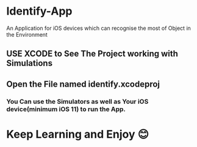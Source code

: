 # Identify-App
An Application for iOS devices which can recognise the most of Object in the Environment
## USE XCODE to See The Project working with Simulations
## Open the File named identify.xcodeproj
### You Can use the Simulators as well as Your iOS device(minimum iOS 11) to run the App.





# Keep Learning and Enjoy 😊
